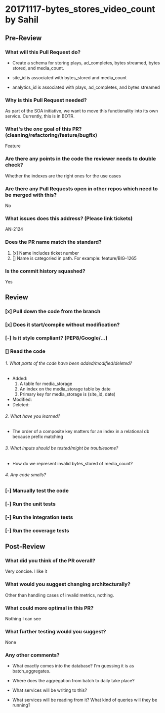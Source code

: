 # 20171117-bytes_stores_video_count by Sahil

## Pre-Review
### What will this Pull Request do?
* Create a schema for storing plays, ad_completes, bytes streamed, bytes stored, and media_count.

* site_id is associated with bytes_stored and media_count

* analytics_id is associated with plays, ad_completes, and bytes streamed

### Why is this Pull Request needed?
As part of the SOA initiative, we want to move this functionality into its own service.
Currently, this is in BOTR.

### What's the *one* goal of this PR? (cleaning/refactoring/feature/bugfix)
Feature

### Are there any points in the code the reviewer needs to double check?
Whether the indexes are the right ones for the use cases

### Are there any Pull Requests open in other repos which need to be merged with this?
No

### What issues does this address? (Please link tickets)
AN-2124

### Does the PR name match the standard?
  1. [x] Name includes ticket number
  2. [] Name is categoried in path. For example: feature/BIG-1265

### Is the commit history squashed?
Yes

## Review
### [x] Pull down the code from the branch
### [x] Does it start/compile without modification?
### [-] Is it style compliant? (PEP8/Google/...)
### [] Read the code
###### 1. What parts of the code have been added/modified/deleted?
* Added:
    1. A table for media_storage
    2. An index on the media_storage table by date
    3. Primary key for media_storage is (site_id, date)
* Modified:
* Deleted:

###### 2. What have you learned?
* The order of a composite key matters for an index in a relational db because prefix matching

###### 3. What inputs should be tested/might be troublesome?
* How do we represent invalid bytes_stored of media_count?

###### 4. Any code smells?
### [-] Manually test the code
### [-] Run the unit tests
### [-] Run the integration tests
### [-] Run the coverage tests

## Post-Review
### What did you think of the PR overall?
Very concise. I like it

### What would you suggest changing architecturally?
Other than handling cases of invalid metrics, nothing.

### What could more optimal in this PR?
Nothing I can see

### What further testing would you suggest?
None

### Any other comments?
* What exactly comes into the database? I'm guessing it is as batch_aggregates.

* Where does the aggregation from batch to daily take place?

* What services will be writing to this? 

* What services will be reading from it? What kind of queries will they be running?
